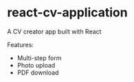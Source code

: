 # react-cv-application

A CV creator app built with React

Features:

- Multi-step form
- Photo upload
- PDF download
